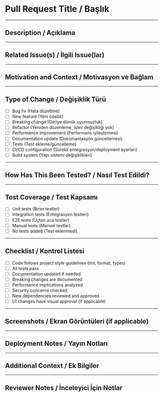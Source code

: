 # Pull Request Title / Başlık  
<!--  
Example: [FEATURE] Update user login screen  
Örnek: [FEATURE] Kullanıcı giriş ekranı güncellemesi  
-->

---

## Description / Açıklama  
<!--  
Provide a detailed description of the changes and their purpose.  
Yaptığınız değişiklikleri ve amacını detaylıca açıklayın.  
-->

---

## Related Issue(s) / İlgili Issue(lar)  
<!--  
Link related issue(s), e.g., #123  
İlgili issue numarasını ekleyin, örn: #123  
-->

---

## Motivation and Context / Motivasyon ve Bağlam  
<!--  
Why is this change necessary? What problem does it solve?  
Bu değişiklik neden gerekli? Hangi sorunu çözüyor?  
-->

---

## Type of Change / Değişiklik Türü  
- [ ] Bug fix (Hata düzeltme)  
- [ ] New feature (Yeni özellik)  
- [ ] Breaking change (Geriye dönük uyumsuzluk)  
- [ ] Refactor (Yeniden düzenleme, işlev değişikliği yok)  
- [ ] Performance improvement (Performans iyileştirmesi)  
- [ ] Documentation update (Dokümantasyon güncellemesi)  
- [ ] Tests (Test ekleme/güncelleme)  
- [ ] CI/CD configuration (Sürekli entegrasyon/deployment ayarları)  
- [ ] Build system (Yapı sistemi değişiklikleri)  

---

## How Has This Been Tested? / Nasıl Test Edildi?  
<!--  
Explain how you tested your changes (manual, unit tests, integration tests, e2e).  
Değişiklikleri nasıl test ettiniz? (manuel, birim test, entegrasyon, uçtan uca test)  
-->

---

## Test Coverage / Test Kapsamı  
- [ ] Unit tests (Birim testler)  
- [ ] Integration tests (Entegrasyon testleri)  
- [ ] E2E tests (Uçtan uca testler)  
- [ ] Manual tests (Manuel testler)  
- [ ] No tests added (Test eklenmedi)  

---

## Checklist / Kontrol Listesi  
- [ ] Code follows project style guidelines (lint, format, types)  
- [ ] All tests pass  
- [ ] Documentation updated if needed  
- [ ] Breaking changes are documented  
- [ ] Performance implications analyzed  
- [ ] Security concerns checked  
- [ ] New dependencies reviewed and approved  
- [ ] UI changes have visual approval (if applicable)  

---

## Screenshots / Ekran Görüntüleri (if applicable)  
<!--  
Add screenshots if UI changes were made.  
UI değişiklikleri varsa ekran görüntüsü ekleyin.  
-->

---

## Deployment Notes / Yayın Notları  
<!--  
Include any special deployment instructions or environment variable changes.  
Özel deployment talimatları veya environment değişiklikleri varsa yazın.  
-->

---

## Additional Context / Ek Bilgiler  
<!--  
Any other information or comments for reviewers.  
İnceleyenler için ek bilgi veya yorumlar.  
-->

---

## Reviewer Notes / İnceleyici İçin Notlar  
<!--  
Highlight any parts of the PR that require special attention.  
PR’ın özel dikkat gerektiren kısımları.  
-->
